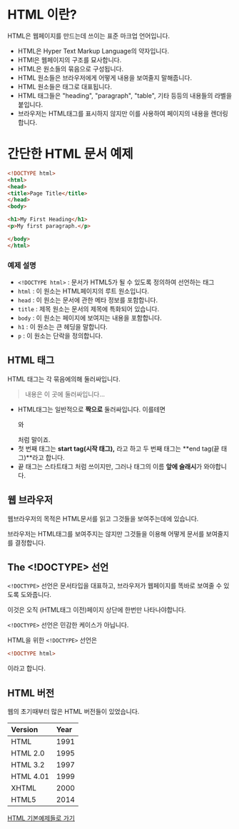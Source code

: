 # HTML 이란?

HTML은 웹페이지를 만드는데 쓰이는 표준 마크업 언어입니다.

- HTML은 Hyper Text Markup Language의 약자입니다.
- HTMl은 웹페이지의 구조를 묘사합니다.
- HTML은 원소들의 묶음으로 구성됩니다.
- HTML 원소들은 브라우저에게 어떻게 내용을 보여줄지 말해줍니다.
- HTML 원소들은 태그로 대표됩니다.
- HTML 태그들은 "heading", "paragraph", "table", 기타 등등의 내용들의 라벨을 붙입니다.
- 브라우저는 HTML태그를 표시하지 않지만 이를 사용하여 페이지의 내용을 렌더링합니다.

# 간단한 HTML 문서 예제

```html
<!DOCTYPE html>
<html>
<head>
<title>Page Title</title>
</head>
<body>

<h1>My First Heading</h1>
<p>My first paragraph.</p>

</body>
</html>
```

### 예제 설명

- `<!DOCTYPE html>` : 문서가 HTML5가 될 수 있도록 정의하여 선언하는 태그
- `html` : 이 원소는 HTML페이지의 루트 원소입니다.
- `head` : 이 원소는 문서에 관한 메타 정보를 포함합니다.
- `title` : 제목 원소는 문서의 제목에 특화되어 있습니다.
- `body` : 이 원소는 페이지에 보여지는 내용을 포함합니다.
- `h1` : 이 원소는 큰 헤딩을 말합니다.
- `p` : 이 원소는 단락을 정의합니다.

## HTML 태그

HTML 태그는 각 묶음에의해 둘러싸입니다.

> <tagname> 내용은 이 곳에 둘러싸입니다...</tagname>

-  HTML태그는 일반적으로  **짝으로** 둘러싸입니다. 이를테면 <p>와 </p>처럼 말이죠.
- 첫 번째 태그는  **start tag(시작 태그),** 라고 하고 두 번째 태그는 **end tag(끝 태그)**라고 합니다.
- 끝 태그는 스타트태그 처럼 쓰이지만, 그러나 태그의 이름 **앞에 슬래시**가 와야합니다.

## 웹 브라우저

웹브라우저의 목적은 HTML문서를 읽고 그것들을 보여주는데에 있습니다.

브라우저는 HTML태그를 보여주지는 않지만 그것들을 이용해 어떻게 문서를 보여줄지를 결정합니다.

## The <!DOCTYPE> 선언

`<!DOCTYPE>` 선언은 문서타입을 대표하고, 브라우저가 웹페이지를 똑바로 보여줄 수 있도록 도와줍니다.

이것은 오직 (HTML태그 이전)페이지 상단에 한번만 나타나야합니다.

 `<!DOCTYPE>`  선언은 민감한 케이스가 아닙니다.

HTML을 위한 `<!DOCTYPE>`  선언은

```html
<!DOCTYPE html>
```

이라고 합니다.

## HTML 버전

웹의 초기때부터 많은 HTML 버전들이 있었습니다.

| Version   | Year |
| :-------- | :--- |
| HTML      | 1991 |
| HTML 2.0  | 1995 |
| HTML 3.2  | 1997 |
| HTML 4.01 | 1999 |
| XHTML     | 2000 |
| HTML5     | 2014 |

[HTML 기본예제들로 가기](./w3c/HTML_basic.md)
